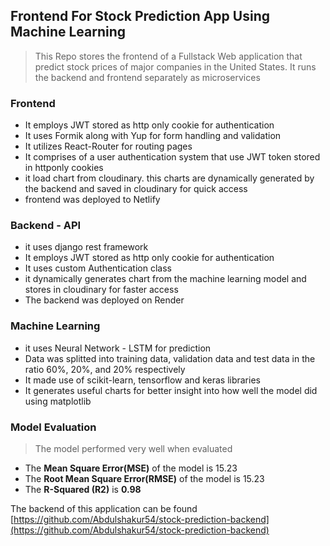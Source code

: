 ## Frontend For Stock Prediction App Using Machine Learning
> This Repo stores the frontend of a Fullstack Web application that predict stock prices of major companies in the United States. 
> It runs the backend and frontend separately as microservices 

### Frontend
- It employs JWT stored as http only cookie for authentication
- It uses Formik along with Yup for form handling and validation
- It utilizes React-Router for routing pages
- It comprises of a user authentication system that use JWT token stored in httponly cookies
- it load chart from cloudinary. this charts are dynamically generated by the backend and saved in cloudinary for quick access
- frontend was deployed to Netlify


### Backend - API
- it uses django rest framework
- It employs JWT stored as http only cookie for authentication
- It uses custom Authentication class
- it dynamically generates chart from the machine learning model and stores in cloudinary for faster access
- The backend was deployed on Render


### Machine Learning
- it uses Neural Network - LSTM for prediction
- Data was splitted into training data, validation data and test data in the ratio 60%, 20%, and 20% respectively
- It made use of scikit-learn, tensorflow and keras libraries
- It generates useful charts for better insight into how well the model did using matplotlib

### Model Evaluation
> The model performed very well when evaluated
- The **Mean Square Error(MSE)** of the model is 15.23
- The **Root Mean Square Error(RMSE)** of the model is 15.23
- The **R-Squared (R2)** is **0.98**



The backend of this application can be found [https://github.com/Abdulshakur54/stock-prediction-backend](https://github.com/Abdulshakur54/stock-prediction-backend)